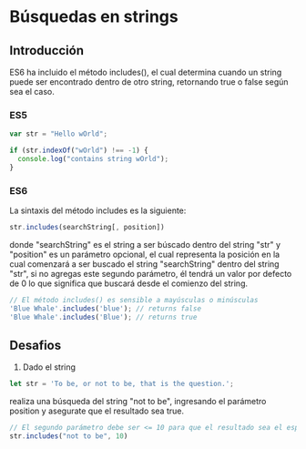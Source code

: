 # Búsquedas en strings

## Introducción

ES6 ha incluido el método includes(), el cual determina cuando un string puede ser encontrado
dentro de otro string, retornando true o false según sea el caso.

### ES5

```javascript
var str = "Hello wOrld";

if (str.indexOf("wOrld") !== -1) {
  console.log("contains string wOrld");
}
```

### ES6

La sintaxis del método includes es la siguiente:
```javascript
str.includes(searchString[, position])
```
donde "searchString" es el string a ser búscado dentro del string "str"
y "position" es un parámetro opcional, el cual representa la posición
en la cual comenzará a ser buscado el string "searchString" dentro del string "str",
si no agregas este segundo parámetro, él tendrá un valor por defecto de 0 lo
que significa que buscará desde el comienzo del string.

```javascript
// El método includes() es sensible a mayúsculas o minúsculas
'Blue Whale'.includes('blue'); // returns false
'Blue Whale'.includes('Blue'); // returns true
```

## Desafios

1. Dado el string
```javascript
let str = 'To be, or not to be, that is the question.';
```
realiza una búsqueda del string "not to be", ingresando el parámetro position
y asegurate que el resultado sea true.

```javascript
// El segundo parámetro debe ser <= 10 para que el resultado sea el esperado
str.includes("not to be", 10)
```
